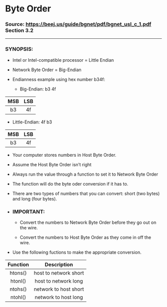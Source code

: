 # Byte Order
### Source: https://beej.us/guide/bgnet/pdf/bgnet_usl_c_1.pdf Section 3.2
***
### SYNOPSIS:
 
- Intel or Intel-compatible processor = Little Endian

- Network Byte Order = Big-Endian 

- Endianness example using hex number b34f:

  -   Big-Endian:  b3 4f
  
| MSB| LSB |
|:----:|:----:|
|b3|4f |	  
 - Little-Endian:  4f b3 


| MSB|LSB|
|:--:|:--:|
| b3 |4f|
 
 
- Your computer stores numbers in Host Byte Order. 

-  Assume the Host Byte Order isn’t right

-  Always run the value through a
function to set it to Network Byte Order

- The function will do the byte oder conversion if it has to.

- There are two types of numbers that you can convert: short (two bytes) and long (four bytes).

- ### IMPORTANT:
  
  -  Convert the numbers to Network Byte Order before they go out on the wire.
  
  -  Convert the numbers to Host Byte Order as they come in off the wire. 
  
- Use the following fuctions to make the appropriate conversion.
     
|Function|Description           |
|:------:|:--------------------:|
|htons() | host to network short|
|htonl() | host to network long |
|ntohs() | network to host short|
|ntohl() | network to host long |
